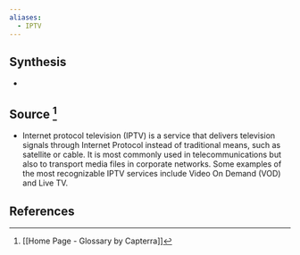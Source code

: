 ```yaml
---
aliases:
  - IPTV
---
```

## Synthesis
- 
## Source [^1]
- Internet protocol television (IPTV) is a service that delivers television signals through Internet Protocol instead of traditional means, such as satellite or cable. It is most commonly used in telecommunications but also to transport media files in corporate networks. Some examples of the most recognizable IPTV services include Video On Demand (VOD) and Live TV.
## References

[^1]: [[Home Page - Glossary by Capterra]]